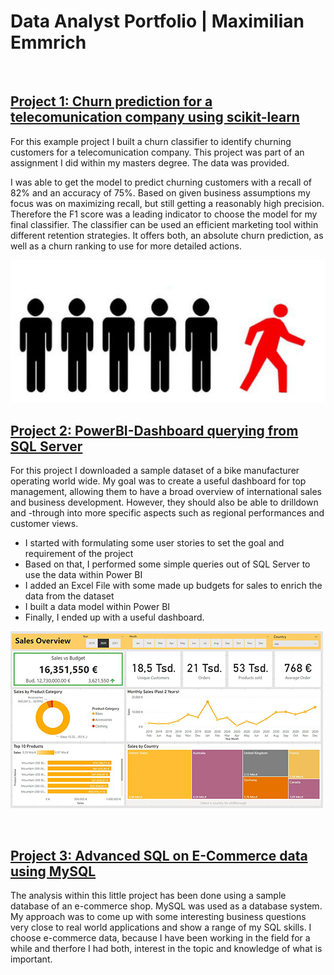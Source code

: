 # Data Analyst Portfolio | Maximilian Emmrich
<br>

## [Project 1: Churn prediction for a telecomunication company using scikit-learn]( https://github.com/maxemmrich/Churn_Prediction/blob/main/2021-02-02_Customer_Churn_Code_final.ipynb) 
For this example project I built a churn classifier to identify churning customers for a telecomunication company. This project was part of an assignment I did within my masters degree. The data was provided. 

I was able to get the model to predict churning customers with a recall of 82% and an accuracy of 75%. Based on given business assumptions my focus was on maximizing recall, but still getting a reasonably high precision. Therefore the F1 score was a leading indicator to choose the model for my final classifier. The classifier can be used an efficient marketing tool within different retention strategies. It offers both, an absolute churn prediction, as well as a churn ranking to use for more detailed actions.

![](/images/churn_pic.JPG)

## [Project 2: PowerBI-Dashboard querying from SQL Server](https://maxemmrich.github.io/PowerBI_Dashboard/) 
For this project I downloaded a sample dataset of a bike manufacturer operating world wide. My goal was to create a useful dashboard for top management, allowing them to have a broad overview of international sales and business development. However, they should also be able to drilldown and -through into more specific aspects such as regional performances and customer views. 
* I started with formulating some user stories to set the goal and requirement of the project
* Based on that, I performed some simple queries out of SQL Server to use the data within Power BI
* I added an Excel File with some made up budgets for sales to enrich the data from the dataset
* I built a data model within Power BI
* Finally, I ended up with a useful dashboard.


![](/images/DashboardOverview.JPG)

<br>

## [Project 3: Advanced SQL on E-Commerce data using MySQL](https://github.com/maxemmrich/AdvancedSQL_E-Commerce) 
The analysis within this little project has been done using a sample database of an e-commerce shop. MySQL was used as a database system. My approach was to come up with some interesting business questions very close to real world applications and show a range of my SQL skills. I choose e-commerce data, because I have been working in the field for a while and therfore I had both, interest in the topic and knowledge of what is important.
<br>

